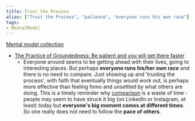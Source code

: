 ```yaml
---
title: Trust the Process
alias: ["Trust the Process", "patience", "everyone runs his own race"]
tags:
- MentalModel
---
```

[Mental model collection](notes/Mental%20model%20collection.md)

- [The Practice of Groundedness: Be patient and you will get there faster](notes/B_The%20Practice%20of%20Groundedness.md#4%20-%20Be%20Patient%20and%20You'll%20Get%20There%20Faster)
	- Everyone around seems to be getting ahead with their lives, going to interesting places. But perhaps **everyone runs his/her own race** and there is no need to compare. Just showing up and 'trusting the process', with faith that eventually things would work out, is perhaps more effective than feeling fomo and unsettled by what others are doing. This is a timely reminder why [comparison](notes/C_The%20greatest%20killer%20of%20happiness%20is%20comparison.md) is a waste of time - people may seem to have struck it big (on LinkedIn or Instagram, at least) today but **everyone's big moment comes at different times**. So one really does not need to follow the **pace of others**. 